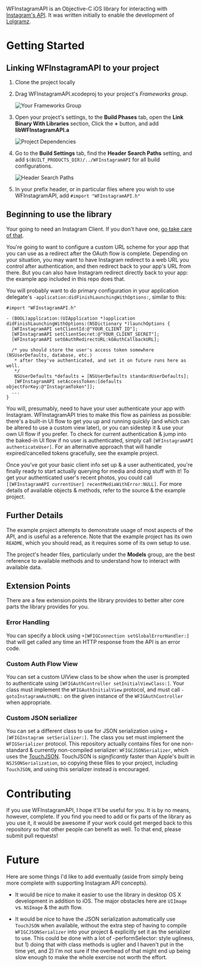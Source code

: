 WFInstagramAPI is an Objective-C iOS library for interacting with [Instagram's API](http://instagram.com/developer/). It was written initially to enable the development of [Lolgramz](http://lolgramz.com).

# Getting Started

## Linking WFInstagramAPI to your project

1. Clone the project locally
2. Drag WFInstagramAPI.xcodeproj to your project's *Frameworks group*.

   ![Your Frameworks Group](https://github.com/wfleming/WFinstagramAPI/raw/master/readme_assets/add_to_frameworks.png)
3. Open your project's settings, to the **Build Phases** tab, open the **Link Binary With Libraries** section, Click the **+** button, and add **libWFInstagramAPI.a**

   ![Project Dependencies](https://github.com/wfleming/WFinstagramAPI/raw/master/readme_assets/add_dependency.png)
4. Go to the **Build Settings** tab, find the **Header Search Paths** setting, and add `$(BUILT_PRODUCTS_DIR)/../WFInstagramAPI` for all build configurations.

   ![Header Search Paths](https://github.com/wfleming/WFinstagramAPI/raw/master/readme_assets/header_search_paths.png)
5. In your prefix header, or in particular files where you wish to use WFInstagramAPI, add `#import "WFInstagramAPI.h"`

## Beginning to use the library

Your going to need an Instagram Client. If you don't have one, [go take care of that](http://instagram.com/developer/manage).

You're going to want to configure a custom URL scheme for your app that you can use as a redirect after the OAuth flow is complete. Depending on your situation, you may want to have Instagram redirect to a web URL you control after authentication, and then redirect back to your app's URL from there. But you can also have Instagram redirect directly back to your app: the example app included in this repo does that.

You will probably want to do primary configuration in your application delegate's `-application:didFinishLaunchingWithOptions:`, similar to this:

```objc
#import "WFInstagramAPI.h"

- (BOOL)application:(UIApplication *)application didFinishLaunchingWithOptions:(NSDictionary *)launchOptions {
  [WFInstagramAPI setClientId:@"YOUR_CLIENT_ID"];
  [WFInstagramAPI setClientSecret:@"YOUR_CLIENT_SECRET"];
  [WFInstagramAPI setOAuthRedirectURL:kOAuthCallbackURL];
  
  /* you should store the user's access token somewhere (NSUserDefaults, database, etc.)
   * after they've authenticated, and set it on future runs here as well.
   */
   NSUserDefaults *defaults = [NSUserDefaults standardUserDefaults];
   [WFInstagramAPI setAccessToken:[defaults objectForKey:@"InstagramToken"]];
  ...
}
```

You will, presumably, need to have your user authenticate your app with Instagram. WFInstagramAPI tries to make this flow as painless as possible: there's a built-in UI flow to get you up and running quickly (and which can be altered to use a custom view later), or you can sidestep it & use your own UI flow if you prefer. To check for current authentication & jump into the baked-in UI flow if no user is authenticated, simply call `[WFInstagramAPI authenticateUser]`. For an alternative approach that will handle expired/cancelled tokens gracefully, see the example project.

Once you've got your basic client info set up & a user authenticated, you're finally ready to start actually querying for media and doing stuff with it! To get your authenticated user's recent photos, you could call `[[WFInstagramAPI currentUser] recentMediaWithError:NULL]`. For more details of available objects & methods, refer to the source & the example project.

## Further Details

The example project attempts to demonstrate usage of most aspects of the API, and is useful as a reference. Note that the example project has its own `README`, which you should read, as it requires some of its own setup to use.

The project's header files, particularly under the **Models** group, are the best reference to available methods and to understand how to interact with available data.

## Extension Points

There are a few extension points the library provides to better alter core parts the library provides for you.

### Error Handling

You can specify a block using `+[WFIGConnection setGlobalErrorHandler:]` that will get called any time an HTTP response from the API is an error code.

### Custom Auth Flow View

You can set a custom UIView class to be show when the user is prompted to authenticate using `[WFIGAuthController setInitialViewClass:]`. Your class must implement the `WFIGAuthInitialView` protocol, and must call `-gotoInstagramAuthURL:` on the given instance of the `WFIGAuthController` when appropriate.

### Custom JSON serializer

You can set a different class to use for JSON serialization using `+[WFIGInstagram setSerializer:]`. The class you set must implement the `WFIGSerializer` protocol. This repository actually contains files for one non-standard & currently non-compiled serializer: `WFIGCJSONSerializer`, which uses the [TouchJSON](https://github.com/TouchCode/TouchJSON). TouchJSON is *significantly* faster than Apple's built in `NSJSONSerialization`, so copying these files to your project, including `TouchJSON`, and using this serializer instead is encouraged.

# Contributing

If you use WFInstagramAPI, I hope it'll be useful for you. It is by no means, however, complete. If you find you need to add or fix parts of the library as you use it, it would be awesome if your work could get merged back to this repository so that other people can benefit as well. To that end, please submit pull requests!

# Future

Here are some things I'd like to add eventually (aside from simply being more complete with supporting Instagram API concepts).

* It would be nice to make it easier to use the library in desktop OS X development in addition to iOS. The major obstacles here are `UIImage` vs. `NSImage` & the auth flow.

* It would be nice to have the JSON serialization automatically use `TouchJSON` when available, without the extra step of having to compile `WFIGCJSONSerializer` into your project & explicitly set it as the serializer to use. This could be done with a lot of -performSelector: style ugliness, but 1) doing that with class methods is uglier and I haven't put in the time yet, and 2) I'm not sure if the overhead of that might end up being slow enough to make the whole exercise not worth the effort.
